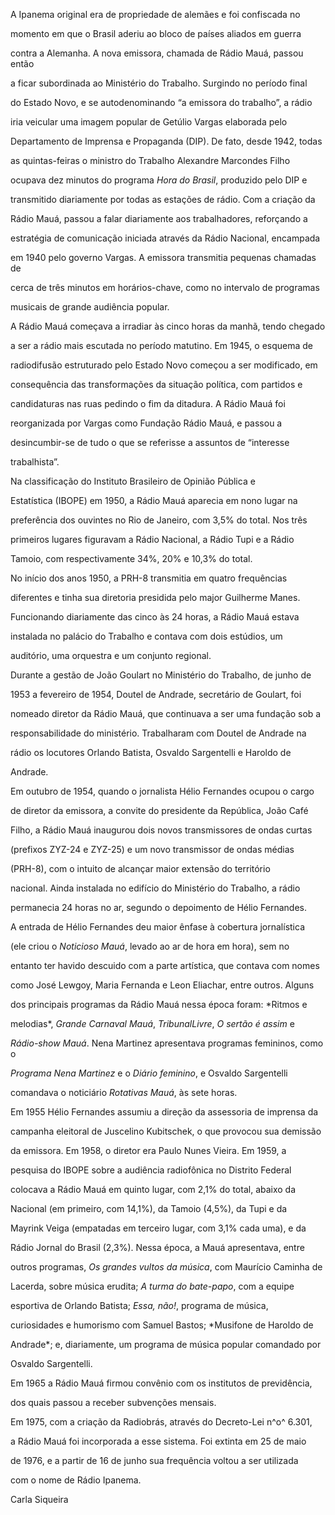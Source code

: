 

A Ipanema original era de propriedade de alemães e foi confiscada no

momento em que o Brasil aderiu ao bloco de países aliados em guerra

contra a Alemanha. A nova emissora, chamada de Rádio Mauá, passou então

a ficar subordinada ao Ministério do Trabalho. Surgindo no período final

do Estado Novo, e se autodenominando “a emissora do trabalho”, a rádio

iria veicular uma imagem popular de Getúlio Vargas elaborada pelo

Departamento de Imprensa e Propaganda (DIP). De fato, desde 1942, todas

as quintas-feiras o ministro do Trabalho Alexandre Marcondes Filho

ocupava dez minutos do programa *Hora do Brasil*, produzido pelo DIP e

transmitido diariamente por todas as estações de rádio. Com a criação da

Rádio Mauá, passou a falar diariamente aos trabalhadores, reforçando a

estratégia de comunicação iniciada através da Rádio Nacional, encampada

em 1940 pelo governo Vargas. A emissora transmitia pequenas chamadas de

cerca de três minutos em horários-chave, como no intervalo de programas

musicais de grande audiência popular.



A Rádio Mauá começava a irradiar às cinco horas da manhã, tendo chegado

a ser a rádio mais escutada no período matutino. Em 1945, o esquema de

radiodifusão estruturado pelo Estado Novo começou a ser modificado, em

consequência das transformações da situação política, com partidos e

candidaturas nas ruas pedindo o fim da ditadura. A Rádio Mauá foi

reorganizada por Vargas como Fundação Rádio Mauá, e passou a

desincumbir-se de tudo o que se referisse a assuntos de “interesse

trabalhista”.



Na classificação do Instituto Brasileiro de Opinião Pública e

Estatística (IBOPE) em 1950, a Rádio Mauá aparecia em nono lugar na

preferência dos ouvintes no Rio de Janeiro, com 3,5% do total. Nos três

primeiros lugares figuravam a Rádio Nacional, a Rádio Tupi e a Rádio

Tamoio, com respectivamente 34%, 20% e 10,3% do total.



No início dos anos 1950, a PRH-8 transmitia em quatro frequências

diferentes e tinha sua diretoria presidida pelo major Guilherme Manes.

Funcionando diariamente das cinco às 24 horas, a Rádio Mauá estava

instalada no palácio do Trabalho e contava com dois estúdios, um

auditório, uma orquestra e um conjunto regional.



Durante a gestão de João Goulart no Ministério do Trabalho, de junho de

1953 a fevereiro de 1954, Doutel de Andrade, secretário de Goulart, foi

nomeado diretor da Rádio Mauá, que continuava a ser uma fundação sob a

responsabilidade do ministério. Trabalharam com Doutel de Andrade na

rádio os locutores Orlando Batista, Osvaldo Sargentelli e Haroldo de

Andrade.



Em outubro de 1954, quando o jornalista Hélio Fernandes ocupou o cargo

de diretor da emissora, a convite do presidente da República, João Café

Filho, a Rádio Mauá inaugurou dois novos transmissores de ondas curtas

(prefixos ZYZ-24 e ZYZ-25) e um novo transmissor de ondas médias

(PRH-8), com o intuito de alcançar maior extensão do território

nacional. Ainda instalada no edifício do Ministério do Trabalho, a rádio

permanecia 24 horas no ar, segundo o depoimento de Hélio Fernandes.



A entrada de Hélio Fernandes deu maior ênfase à cobertura jornalística

(ele criou o *Noticioso Mauá*, levado ao ar de hora em hora), sem no

entanto ter havido descuido com a parte artística, que contava com nomes

como José Lewgoy, Maria Fernanda e Leon Eliachar, entre outros. Alguns

dos principais programas da Rádio Mauá nessa época foram: *Ritmos e

melodias*, *Grande Carnaval Mauá*, *TribunalLivre*, *O sertão é assim* e

*Rádio-show Mauá*. Nena Martinez apresentava programas femininos, como o

*Programa Nena Martinez* e o *Diário feminino*, e Osvaldo Sargentelli

comandava o noticiário *Rotativas Mauá*, às sete horas.



Em 1955 Hélio Fernandes assumiu a direção da assessoria de imprensa da

campanha eleitoral de Juscelino Kubitschek, o que provocou sua demissão

da emissora. Em 1958, o diretor era Paulo Nunes Vieira. Em 1959, a

pesquisa do IBOPE sobre a audiência radiofônica no Distrito Federal

colocava a Rádio Mauá em quinto lugar, com 2,1% do total, abaixo da

Nacional (em primeiro, com 14,1%), da Tamoio (4,5%), da Tupi e da

Mayrink Veiga (empatadas em terceiro lugar, com 3,1% cada uma), e da

Rádio Jornal do Brasil (2,3%). Nessa época, a Mauá apresentava, entre

outros programas, *Os grandes vultos da música*, com Maurício Caminha de

Lacerda, sobre música erudita; *A turma do bate-papo*, com a equipe

esportiva de Orlando Batista; *Essa, não!*, programa de música,

curiosidades e humorismo com Samuel Bastos; *Musifone de Haroldo de

Andrade*; e, diariamente, um programa de música popular comandado por

Osvaldo Sargentelli.



Em 1965 a Rádio Mauá firmou convênio com os institutos de previdência,

dos quais passou a receber subvenções mensais.



Em 1975, com a criação da Radiobrás, através do Decreto-Lei n^o^ 6.301,

a Rádio Mauá foi incorporada a esse sistema. Foi extinta em 25 de maio

de 1976, e a partir de 16 de junho sua frequência voltou a ser utilizada

com o nome de Rádio Ipanema.



Carla Siqueira



